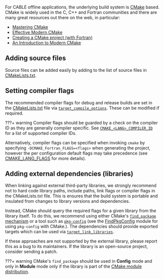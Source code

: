 For CABLE offline applications, the underlying build system is [CMake](https://cmake.org) based. CMake is widely used in the C, C++ and Fortran communities and there are many great resources out there on the web, in particular:

- [Mastering CMake](https://cmake.org/cmake/help/book/mastering-cmake/index.html)
- [Effective Modern CMake](https://gist.github.com/mbinna/c61dbb39bca0e4fb7d1f73b0d66a4fd1)
- [Creating a CMake project (with Fortran)](https://fortran-lang.org/learn/building_programs/build_tools/#creating-a-cmake-project)
- [An Introduction to Modern CMake](https://cliutils.gitlab.io/modern-cmake/)

## Adding source files

Source files can be added easily by adding to the list of source files in [CMakeLists.txt][CMakeLists.txt].

## Setting compiler flags

The recommended compiler flags for debug and release builds are set in the [CMakeLists.txt][CMakeLists.txt] file via [`target_compile_options`](https://cmake.org/cmake/help/latest/command/target_compile_options.html). These can be modified if required.

???+ warning
    Compiler flags should be guarded by a check on the compiler ID as they are generally compiler specific. See [`CMAKE_<LANG>_COMPILER_ID`](https://cmake.org/cmake/help/latest/variable/CMAKE_LANG_COMPILER_ID.html) for a list of supported compiler IDs.

Alternatively, compiler flags can be specified when invoking `cmake` by specifying `-DCMAKE_Fortran_FLAGS=<flags>` when generating the project, however the per configuration default flags may take precedence (see [CMAKE_LANG_FLAGS](https://cmake.org/cmake/help/latest/variable/CMAKE_LANG_FLAGS.html) for more details).

## Adding external dependencies (libraries)

When linking against external third-party libraries, we strongly recommend not to hard code library paths, include paths, link flags or compiler flags in the CMakeLists.txt file. This is ensures that the build system is portable and insulated from changes to library versions and dependencies.

Instead, CMake should query the required flags for a given library from the library itself. To do this, we recommend using either CMake's [`find_package` mechanism](https://cmake.org/cmake/help/book/mastering-cmake/chapter/Finding%20Packages.html) or a tool such as [`pkg-config`](https://en.wikipedia.org/wiki/Pkg-config) (see the [FindPkgConfig](https://cmake.org/cmake/help/latest/module/FindPkgConfig.html) module for using `pkg-config` with CMake.). The dependencies should provide exported targets which can be used via [`target_link_libraries`](https://cmake.org/cmake/help/latest/command/target_link_libraries.html).

If these approaches are not supported by the external library, please report this as a bug to its maintainers. If the library is an open-source project, consider sending a patch.

???+ warning
    CMake's `find_package` should be used in **Config** mode and only in **Module** mode only if the library is part of the [CMake module distribution](https://cmake.org/cmake/help/latest/manual/cmake-modules.7.html#manual:cmake-modules(7)).

[CMakeLists.txt]: https://github.com/CABLE-LSM/CABLE/blob/main/CMakeLists.txt